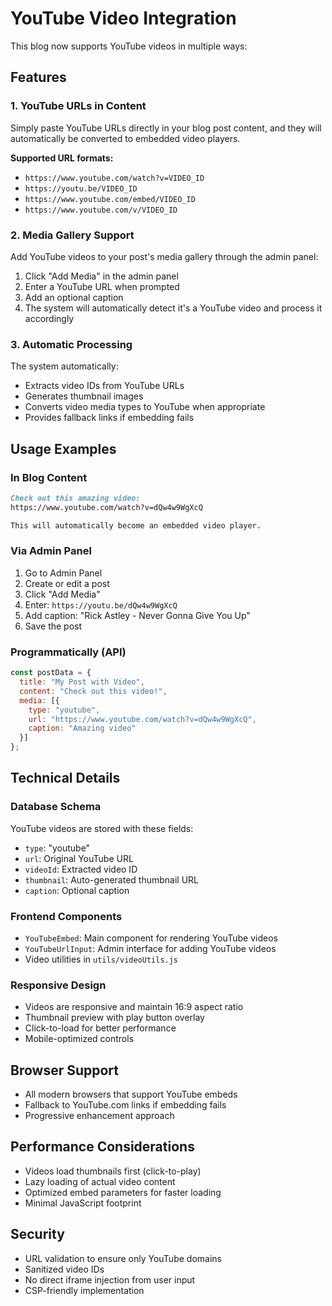 # YouTube Video Integration

This blog now supports YouTube videos in multiple ways:

## Features

### 1. YouTube URLs in Content
Simply paste YouTube URLs directly in your blog post content, and they will automatically be converted to embedded video players.

**Supported URL formats:**
- `https://www.youtube.com/watch?v=VIDEO_ID`
- `https://youtu.be/VIDEO_ID`
- `https://www.youtube.com/embed/VIDEO_ID`
- `https://www.youtube.com/v/VIDEO_ID`

### 2. Media Gallery Support
Add YouTube videos to your post's media gallery through the admin panel:

1. Click "Add Media" in the admin panel
2. Enter a YouTube URL when prompted
3. Add an optional caption
4. The system will automatically detect it's a YouTube video and process it accordingly

### 3. Automatic Processing
The system automatically:
- Extracts video IDs from YouTube URLs
- Generates thumbnail images
- Converts video media types to YouTube when appropriate
- Provides fallback links if embedding fails

## Usage Examples

### In Blog Content
```markdown
Check out this amazing video:
https://www.youtube.com/watch?v=dQw4w9WgXcQ

This will automatically become an embedded video player.
```

### Via Admin Panel
1. Go to Admin Panel
2. Create or edit a post
3. Click "Add Media"
4. Enter: `https://youtu.be/dQw4w9WgXcQ`
5. Add caption: "Rick Astley - Never Gonna Give You Up"
6. Save the post

### Programmatically (API)
```javascript
const postData = {
  title: "My Post with Video",
  content: "Check out this video!",
  media: [{
    type: "youtube",
    url: "https://www.youtube.com/watch?v=dQw4w9WgXcQ",
    caption: "Amazing video"
  }]
};
```

## Technical Details

### Database Schema
YouTube videos are stored with these fields:
- `type`: "youtube"
- `url`: Original YouTube URL
- `videoId`: Extracted video ID
- `thumbnail`: Auto-generated thumbnail URL
- `caption`: Optional caption

### Frontend Components
- `YouTubeEmbed`: Main component for rendering YouTube videos
- `YouTubeUrlInput`: Admin interface for adding YouTube videos
- Video utilities in `utils/videoUtils.js`

### Responsive Design
- Videos are responsive and maintain 16:9 aspect ratio
- Thumbnail preview with play button overlay
- Click-to-load for better performance
- Mobile-optimized controls

## Browser Support
- All modern browsers that support YouTube embeds
- Fallback to YouTube.com links if embedding fails
- Progressive enhancement approach

## Performance Considerations
- Videos load thumbnails first (click-to-play)
- Lazy loading of actual video content
- Optimized embed parameters for faster loading
- Minimal JavaScript footprint

## Security
- URL validation to ensure only YouTube domains
- Sanitized video IDs
- No direct iframe injection from user input
- CSP-friendly implementation